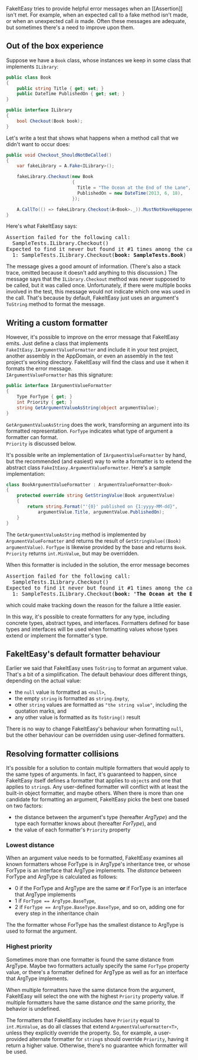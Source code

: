 FakeItEasy tries to provide helpful error messages when an [[Assertion]] isn't met. For example, when an expected call to a fake method isn't made, or when an unexpected call _is_ made. Often these messages are adequate, but sometimes there's a need to improve upon them.

## Out of the box experience
Suppose we have a `Book` class, whose instances we keep in some class that implements `ILibrary`:
```C#
public class Book
{
    public string Title { get; set; }
    public DateTime PublishedOn { get; set; }
}

public interface ILibrary
{
    bool Checkout(Book book);
}
```

Let's write a test that shows what happens when a method call that we didn't want to occur does:
```C#
public void Checkout_ShouldNotBeCalled()
{
    var fakeLibrary = A.Fake<ILibrary>();

    fakeLibrary.Checkout(new Book
                         {
                           Title = "The Ocean at the End of the Lane",
                           PublishedOn = new DateTime(2013, 6, 18),
                         });

    A.CallTo(() => fakeLibrary.Checkout(A<Book>._)).MustNotHaveHappened();
}
```

Here's what FakeItEasy says:
<pre>
Assertion failed for the following call:
  SampleTests.ILibrary.Checkout(<Ignored>)
Expected to find it never but found it #1 times among the calls:
  1: SampleTests.ILibrary.Checkout(<b>book: SampleTests.Book</b>)
</pre>
The message gives a good amount of information. (There's also a stack trace, omitted because it doesn't add anything to this discussion.) The message says that the `ILibrary.Checkout` method was never supposed to be called, but it was called once. Unfortunately, if there were multiple books involved in the test, this message would not indicate which one was used in the call. That's because by default, FakeItEasy just uses an argument's `ToString` method to format the message.

## Writing a custom formatter
However, it's possible to improve on the error message that FakeItEasy emits. Just define a class that implements `FakeItEasy.IArgumentValueFormatter` and include it in your test project, another assembly in the AppDomain, or even an assembly in the test project's working directory. FakeItEasy will find the class and use it when it formats the error message.  
`IArgumentValueFormatter` has this signature:
```C#
public interface IArgumentValueFormatter
{
    Type ForType { get; }
    int Priority { get; }
    string GetArgumentValueAsString(object argumentValue);
}
```
`GetArgumentValueAsString` does the work, transforming an argument into its formatted representation.   `ForType` indicates what type of argument a formatter can format.  
`Priority` is discussed below.

It's possible write an implementation of `IArgumentValueFormatter` by hand, but the recommended (and easiest) way to write a formatter is to extend the abstract class `FakeItEasy.ArgumentValueFormatter`. Here's a sample implementation:
```C#
class BookArgumentValueFormatter : ArgumentValueFormatter<Book>
{
    protected override string GetStringValue(Book argumentValue)
    {
        return string.Format("'{0}' published on {1:yyyy-MM-dd}",
            argumentValue.Title, argumentValue.PublishedOn);
    }
}
```

The `GetArgumentValueAsString` method is implemented by `ArgumentValueFormatter` and returns the result of `GetStringValue((Book) argumentValue)`. `ForType` is likewise provided by the base and returns `Book`. `Priority` returns `int.MinValue`, but may be overridden.

When this formatter is included in the solution, the error message becomes
<pre>
Assertion failed for the following call:
  SampleTests.ILibrary.Checkout(<Ignored>)
Expected to find it never but found it #1 times among the calls:
  1: SampleTests.ILibrary.Checkout(<b>book: 'The Ocean at the End of the Lane', published on 2013-06-18</b>)
</pre>
which could make tracking down the reason for the failure a little easier.

In this way, it's possible to create formatters for any type, including concrete types, abstract types, and interfaces. Formatters defined for base types and interfaces will be used when formatting values whose types extend or implement the formatter's type.

## FakeItEasy's default formatter behaviour
Earlier we said that FakeItEasy uses `ToString` to format an argument value. That's a bit of a simplification. The default behaviour does different things, depending on the actual value:

- the `null` value is formatted as `<null>`,
- the empty `string` is formatted as `string.Empty`,
- other `string` values are formatted as `"the string value"`, including the quotation marks, and
- any other value is formatted as its `ToString()` result

There is no way to change FakeItEasy's behaviour when formatting `null`, but the other behaviour can be overridden using user-defined formatters.

## Resolving formatter collisions
It's possible for a solution to contain multiple formatters that would apply to the same types of arguments. In fact, it's guaranteed to happen, since FakeItEasy itself defines a formatter that applies to `object`s and one that applies to `string`s. Any user-defined formatter will conflict with at least the built-in object formatter, and maybe others. When there is more than one candidate for formatting an argument, FakeItEasy picks the best one based on two factors:

- the distance between the argument's type (hereafter _ArgType_) and the type each formatter knows about (hereafter _ForType_), and
- the value of each formatter's `Priority` property

### Lowest distance
When an argument value needs to be formatted, FakeItEasy examines all known formatters whose ForType is in ArgType's inheritance tree, or whose ForType is an interface that ArgType implements. The _distance_ between ForType and ArgType is calculated as follows:

- 0 if the ForType and ArgType are the same **or** if ForType is an interface that ArgType implements
- 1 if `ForType == ArgType.BaseType`, 
- 2 if `ForType == ArgType.BaseType.BaseType`, and so on, adding one for every step in the inheritance chain

The the formatter whose ForType has the smallest distance to ArgType is used to format the argument.

### Highest priority
Sometimes more than one formatter is found the same distance from ArgType. Maybe two formatters actually specify the same `ForType` property value, or there's a formatter defined for ArgType as well as for an interface that ArgType implements.

When multiple formatters have the same distance from the argument, FakeItEasy will select the one with the highest `Priority` property value. If multiple formatters have the same distance _and_ the same priority, the behavior is undefined.

The formatters that FakeItEasy includes have `Priority` equal to `int.MinValue`, as do all classes that extend `ArgumentValueFormatter<T>`, unless they explicitly override the property. So, for example, a user-provided alternate formatter for `string`s should override `Priority`, having it return a higher value. Otherwise, there's no guarantee which formatter will be used.